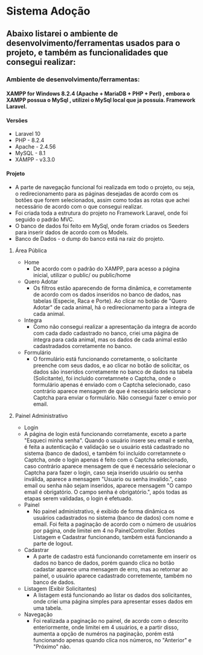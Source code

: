 # Sistema Adoção

## Abaixo listarei o ambiente de desenvolvimento/ferramentas usados para o projeto, e também as funcionalidades que consegui realizar:

### Ambiente de desenvolvimento/ferramentas:
    
#### XAMPP for Windows 8.2.4 (Apache + MariaDB + PHP + Perl) , embora o XAMPP possua o MySql , utilizei o MySql local que ja possuia. Framework Laravel.

#### Versões
- Laravel 10
- PHP - 8.2.4
- Apache - 2.4.56
- MySQL - 8.1
- XAMPP - v3.3.0

#### Projeto

- A parte de navegação funcional foi realizada em todo o projeto, ou seja, o redirecionamento para as páginas desejadas de acordo com os botões que forem selecionados, assim como todas as rotas que achei necessário de acordo com o que consegui realizar.
- Foi criada toda a estrutura do projeto no Framework Laravel, onde foi seguido o padrão MVC.
- O banco de dados foi feito em MySql, onde foram criados os Seeders para inserir dados de acordo com os Models.
- Banco de Dados - o dump do banco está na raiz do projeto.


1. Área Pública
    - Home
        - De acordo com o padrão do XAMPP, para acesso a página inicial, utilizar o public/ ou public/home
    - Quero Adotar
        - Os filtros estão aparecendo de forma dinâmica, e corretamente de acordo com os dados inseridos no banco de dados, nas tabelas (Especie, Raca e Porte). Ao clicar no botão de "Quero Adotar" de cada animal, há o redirecionamento para a integra de cada animal.
    - Integra
        - Como não consegui realizar a apresentação da integra de acordo com cada dado cadastrado no banco, criei uma página de integra para cada animal, mas os dados de cada animal estão cadastradados corretamente no banco.
    - Formulário
        - O formulário está funcionando corretamente, o solicitante preenche com seus dados, e ao clicar no botão de solicitar, os dados são inseridos corretamente no banco de dados na tabela (Solicitante), foi incluído corretamnete o Captcha, onde o formulário apenas é enviado com o Captcha selecionado, caso contrário aparece mensagem de que é necessário selecionar o Captcha para enviar o formulário. Não consegui fazer o envio por email.

    

2. Painel Administrativo
    - Login
    - A página de login está funcionando corretamente, exceto a parte "Esqueci minha senha". Quando o usuário insere seu email e senha, é feita a autenticação e validação se o usuário está cadastrado no sistema (banco de dados), e também foi incluído corretamnete o Captcha, onde o login apenas é feito com o Captcha selecionado, caso contrário aparece mensagem de que é necessário selecionar o Captcha para fazer o login, caso seja inserido usuário ou senha inválida, aparece a mensagem "Usuario ou senha invalido.", caso email ou senha não sejam inseridos, aparece mensagem "O campo email é obrigatório. O campo senha é obrigatório.", após todas as etapas serem validadas, o login é efetuado.
    - Painel
        - No painel administrativo, é exibido de forma dinâmica os usuários cadastrados no sistema (banco de dados) com nome e email.
        Foi feita a paginação de acordo com o número de usuários por página, onde limitei em 4 no PainelController.
        Botões Listagem e Cadastrar funcionando, também está funcionando a parte de logout.
    - Cadastrar
        - A parte de cadastro está funcionando corretamente em inserir os dados no banco de dados, porém quando clica no botão cadastar aparece uma mensagem de erro, mas ao retornar ao painel, o usuário aparece cadastrado corretemente, também no banco de dados.
    - Listagem (Exibir Solicitantes)
        - A listagem está funcionando ao listar os dados dos solicitantes, onde criei uma página simples para apresentar esses dados em uma tabela.
    - Navegação
        - Foi realizada a paginação no painel, de acordo com o descrito enteriormente, onde limitei em 4 usuários, e a partir disso, aumenta a opção de numéros na paginação, porém está funcionando apenas quando clica nos números, no "Anterior" e "Próximo" não.


